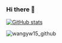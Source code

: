 ### Hi there 👋

<!--
**wangyw15/wangyw15** is a ✨ _special_ ✨ repository because its `README.md` (this file) appears on your GitHub profile.-->

[![GitHub stats](https://github-readme-stats.vercel.app/api?username=wangyw15&show_icons=true&theme=panda)](https://github.com/anuraghazra/github-readme-stats)

![wangyw15_github](https://count.getloli.com/get/@:wangyw15_github?theme=rule34)

<!--
- 💬 Ask me about 
- 📫 How to reach me: ...
- 😄 Pronouns: ...
- ⚡ Fun fact: ...
-->
